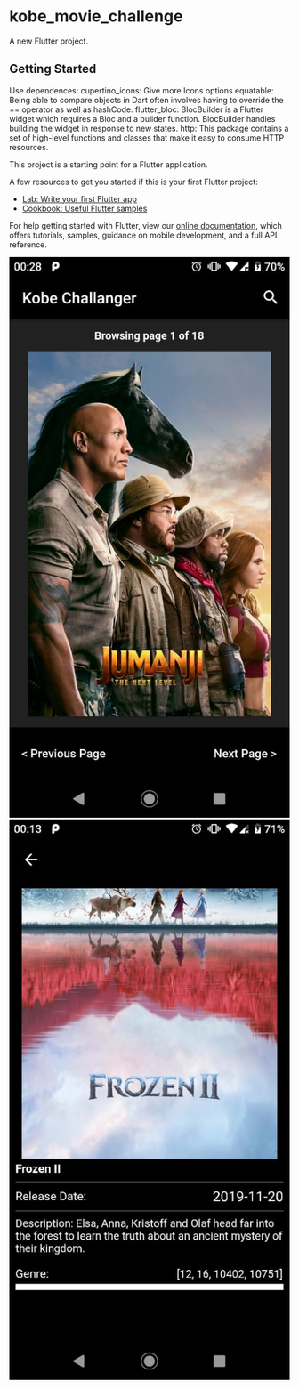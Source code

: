 # kobe_movie_challenge

A new Flutter project.

## Getting Started

Use dependences:
   cupertino_icons: Give more Icons options
   equatable:  Being able to compare objects in Dart often involves having to override the == operator as well as hashCode.
   flutter_bloc: BlocBuilder is a Flutter widget which requires a Bloc and a builder function. BlocBuilder handles building the widget in response to new states.
   http: This package contains a set of high-level functions and classes that make it easy to consume HTTP resources.

This project is a starting point for a Flutter application.

A few resources to get you started if this is your first Flutter project:

- [Lab: Write your first Flutter app](https://flutter.dev/docs/get-started/codelab)
- [Cookbook: Useful Flutter samples](https://flutter.dev/docs/cookbook)

For help getting started with Flutter, view our
[online documentation](https://flutter.dev/docs), which offers tutorials,
samples, guidance on mobile development, and a full API reference.

![](assets/print.jpeg) ![](assets/print2.jpeg)